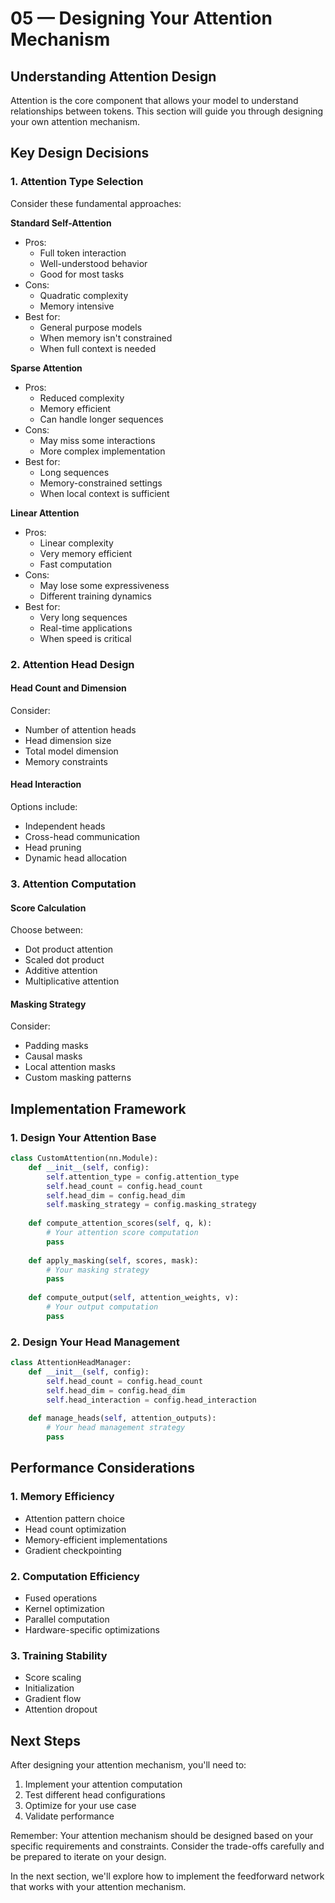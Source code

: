 # 05 — Designing Your Attention Mechanism

## Understanding Attention Design

Attention is the core component that allows your model to understand relationships between tokens. This section will guide you through designing your own attention mechanism.

## Key Design Decisions

### 1. Attention Type Selection
Consider these fundamental approaches:

**Standard Self-Attention**
* Pros:
  * Full token interaction
  * Well-understood behavior
  * Good for most tasks
* Cons:
  * Quadratic complexity
  * Memory intensive
* Best for:
  * General purpose models
  * When memory isn't constrained
  * When full context is needed

**Sparse Attention**
* Pros:
  * Reduced complexity
  * Memory efficient
  * Can handle longer sequences
* Cons:
  * May miss some interactions
  * More complex implementation
* Best for:
  * Long sequences
  * Memory-constrained settings
  * When local context is sufficient

**Linear Attention**
* Pros:
  * Linear complexity
  * Very memory efficient
  * Fast computation
* Cons:
  * May lose some expressiveness
  * Different training dynamics
* Best for:
  * Very long sequences
  * Real-time applications
  * When speed is critical

### 2. Attention Head Design

#### Head Count and Dimension
Consider:
* Number of attention heads
* Head dimension size
* Total model dimension
* Memory constraints

#### Head Interaction
Options include:
* Independent heads
* Cross-head communication
* Head pruning
* Dynamic head allocation

### 3. Attention Computation

#### Score Calculation
Choose between:
* Dot product attention
* Scaled dot product
* Additive attention
* Multiplicative attention

#### Masking Strategy
Consider:
* Padding masks
* Causal masks
* Local attention masks
* Custom masking patterns

## Implementation Framework

### 1. Design Your Attention Base
```python
class CustomAttention(nn.Module):
    def __init__(self, config):
        self.attention_type = config.attention_type
        self.head_count = config.head_count
        self.head_dim = config.head_dim
        self.masking_strategy = config.masking_strategy
        
    def compute_attention_scores(self, q, k):
        # Your attention score computation
        pass
        
    def apply_masking(self, scores, mask):
        # Your masking strategy
        pass
        
    def compute_output(self, attention_weights, v):
        # Your output computation
        pass
```

### 2. Design Your Head Management
```python
class AttentionHeadManager:
    def __init__(self, config):
        self.head_count = config.head_count
        self.head_dim = config.head_dim
        self.head_interaction = config.head_interaction
        
    def manage_heads(self, attention_outputs):
        # Your head management strategy
        pass
```

## Performance Considerations

### 1. Memory Efficiency
* Attention pattern choice
* Head count optimization
* Memory-efficient implementations
* Gradient checkpointing

### 2. Computation Efficiency
* Fused operations
* Kernel optimization
* Parallel computation
* Hardware-specific optimizations

### 3. Training Stability
* Score scaling
* Initialization
* Gradient flow
* Attention dropout

## Next Steps

After designing your attention mechanism, you'll need to:
1. Implement your attention computation
2. Test different head configurations
3. Optimize for your use case
4. Validate performance

Remember: Your attention mechanism should be designed based on your specific requirements and constraints. Consider the trade-offs carefully and be prepared to iterate on your design.

In the next section, we'll explore how to implement the feedforward network that works with your attention mechanism.
